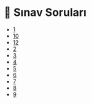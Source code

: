 # 📃 Sınav Soruları

<!--Index-->

- [1](./1.jpeg)
- [10](./10.jpeg)
- [12](./12.jpeg)
- [2](./2.jpeg)
- [3](./3.jpeg)
- [4](./4.jpeg)
- [5](./5.jpeg)
- [6](./6.jpeg)
- [7](./7.jpeg)
- [8](./8.jpeg)
- [9](./9.jpeg)

<!--Index-->
